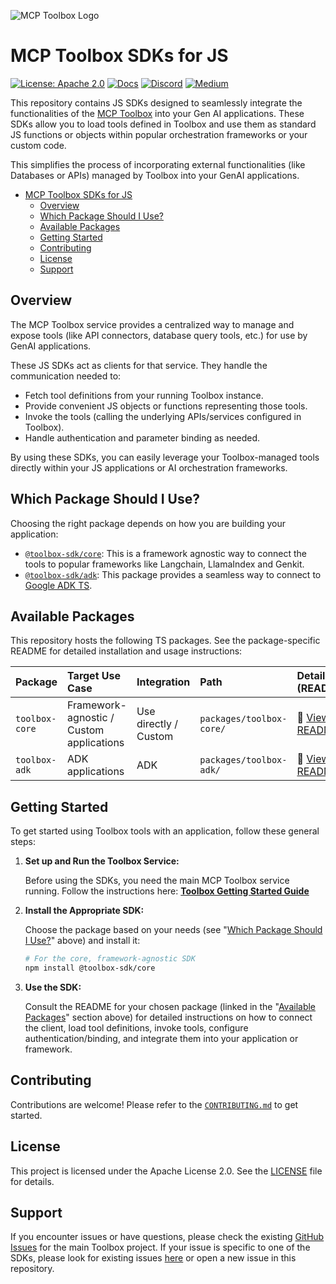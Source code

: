 ![MCP Toolbox
Logo](https://raw.githubusercontent.com/googleapis/genai-toolbox/main/logo.png)

# MCP Toolbox SDKs for JS

[![License: Apache
2.0](https://img.shields.io/badge/License-Apache%202.0-blue.svg)](https://opensource.org/licenses/Apache-2.0)
[![Docs](https://img.shields.io/badge/Docs-MCP_Toolbox-blue)](https://googleapis.github.io/genai-toolbox/)
[![Discord](https://img.shields.io/badge/Discord-%235865F2.svg?style=flat&logo=discord&logoColor=white)](https://discord.gg/Dmm69peqjh)
[![Medium](https://img.shields.io/badge/Medium-12100E?style=flat&logo=medium&logoColor=white)](https://medium.com/@mcp_toolbox)

This repository contains JS SDKs designed to seamlessly integrate the
functionalities of the [MCP
Toolbox](https://github.com/googleapis/genai-toolbox) into your Gen AI
applications. These SDKs allow you to load tools defined in Toolbox and use them
as standard JS functions or objects within popular orchestration frameworks
or your custom code.

This simplifies the process of incorporating external functionalities (like
Databases or APIs) managed by Toolbox into your GenAI applications.

<!-- TOC -->

- [MCP Toolbox SDKs for JS](#mcp-toolbox-sdks-for-js)
    - [Overview](#overview)
    - [Which Package Should I Use?](#which-package-should-i-use)
    - [Available Packages](#available-packages)
    - [Getting Started](#getting-started)
    - [Contributing](#contributing)
    - [License](#license)
    - [Support](#support)

<!-- /TOC -->

## Overview

The MCP Toolbox service provides a centralized way to manage and expose tools
(like API connectors, database query tools, etc.) for use by GenAI applications.

These JS SDKs act as clients for that service. They handle the communication needed to:

* Fetch tool definitions from your running Toolbox instance.
* Provide convenient JS objects or functions representing those tools.
* Invoke the tools (calling the underlying APIs/services configured in Toolbox).
* Handle authentication and parameter binding as needed.

By using these SDKs, you can easily leverage your Toolbox-managed tools directly
within your JS applications or AI orchestration frameworks.

## Which Package Should I Use?

Choosing the right package depends on how you are building your application:

- [`@toolbox-sdk/core`](https://github.com/googleapis/mcp-toolbox-sdk-js/tree/main/packages/toolbox-core):
  This is a framework agnostic way to connect the tools to popular frameworks
  like Langchain, LlamaIndex and Genkit.
- [`@toolbox-sdk/adk`](https://github.com/googleapis/mcp-toolbox-sdk-js/tree/main/packages/toolbox-adk):
  This package provides a seamless way to connect to [Google ADK TS](https://github.com/google/adk-js).

## Available Packages

This repository hosts the following TS packages. See the package-specific
README for detailed installation and usage instructions:

| Package | Target Use Case | Integration | Path | Details (README) | Npm Version |
| :------ | :---------- | :---------- | :---------------------- | :---------- | :--------- 
| `toolbox-core` | Framework-agnostic / Custom applications | Use directly / Custom | `packages/toolbox-core/` | 📄 [View README](https://github.com/googleapis/mcp-toolbox-sdk-js/blob/main/packages/toolbox-core/README.md) | ![npm](https://img.shields.io/npm/v/@toolbox-sdk/core) |
| `toolbox-adk` | ADK applications | ADK | `packages/toolbox-adk/` | 📄 [View README](https://github.com/googleapis/mcp-toolbox-sdk-js/blob/main/packages/toolbox-adk/README.md) | ![npm](https://img.shields.io/npm/v/@toolbox-sdk/adk) |

## Getting Started

To get started using Toolbox tools with an application, follow these general steps:

1. **Set up and Run the Toolbox Service:**

    Before using the SDKs, you need the main MCP Toolbox service running. Follow
    the instructions here: [**Toolbox Getting Started
    Guide**](https://github.com/googleapis/genai-toolbox?tab=readme-ov-file#getting-started)

2. **Install the Appropriate SDK:**

    Choose the package based on your needs (see "[Which Package Should I Use?](#which-package-should-i-use)" above) and install it:

    ```bash
    # For the core, framework-agnostic SDK
    npm install @toolbox-sdk/core
    ```

3. **Use the SDK:**

    Consult the README for your chosen package (linked in the "[Available
    Packages](#available-packages)" section above) for detailed instructions on
    how to connect the client, load tool definitions, invoke tools, configure
    authentication/binding, and integrate them into your application or
    framework.

## Contributing

Contributions are welcome! Please refer to the
[`CONTRIBUTING.md`](https://github.com/googleapis/mcp-toolbox-sdk-js/blob/main/CONTRIBUTING.md)
to get started.

## License

This project is licensed under the Apache License 2.0. See the
[LICENSE](https://github.com/googleapis/mcp-toolbox-sdk-js/blob/main/LICENSE) file
for details.

## Support

If you encounter issues or have questions, please check the existing [GitHub
Issues](https://github.com/googleapis/genai-toolbox/issues) for the main Toolbox
project. If your issue is specific to one of the SDKs, please look for existing
issues [here](https://github.com/googleapis/mcp-toolbox-sdk-js/issues) or
open a new issue in this repository.
